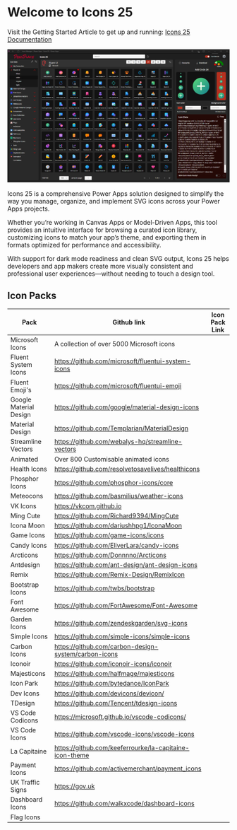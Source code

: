 # Welcome to Icons 25 

Visit the Getting Started Article to get up and running:
[Icons 25 Documentation](https://pensplace.co.uk/index.php/docs/icons-25/getting-started/)

![Home Screen](/Assets/homeScreen.png)

Icons 25 is a comprehensive Power Apps solution designed to simplify the way you manage, organize, and implement SVG icons across your Power Apps projects.

Whether you’re working in Canvas Apps or Model-Driven Apps, this tool provides an intuitive interface for browsing a curated icon library, customizing icons to match your app’s theme, and exporting them in formats optimized for performance and accessibility.

With support for dark mode readiness and clean SVG output, Icons 25 helps developers and app makers create more visually consistent and professional user experiences—without needing to touch a design tool.




## Icon Packs

| Pack | Github link | Icon Pack Link |
|--------------|-----------------|-----------------|
| Microsoft Icons | A collection of over 5000 Microsoft icons| |
| Fluent System Icons | https://github.com/microsoft/fluentui-system-icons| |
| Fluent Emoji's | https://github.com/microsoft/fluentui-emoji| |
| Google Material Design | https://github.com/google/material-design-icons| |
| Material Design | https://github.com/Templarian/MaterialDesign| |
| Streamline Vectors |  https://github.com/webalys-hq/streamline-vectors | |
| Animated | Over 800 Customisable animated icons | |
| Health Icons | https://github.com/resolvetosavelives/healthicons| |
| Phosphor Icons |https://github.com/phosphor-icons/core| |
| Meteocons | https://github.com/basmilius/weather-icons| |
| VK Icons | https://vkcom.github.io| |
| Ming Cute | https://github.com/Richard9394/MingCute | |
| Icona Moon | https://github.com/dariushhpg1/IconaMoon | |
| Game Icons | https://github.com/game-icons/icons| |
| Candy Icons | https://github.com/EliverLara/candy-icons| |
| Arcticons | https://github.com/Donnnno/Arcticons| |
| Antdesign | https://github.com/ant-design/ant-design-icons | |
| Remix | https://github.com/Remix-Design/RemixIcon| | 
| Bootstrap Icons | https://github.com/twbs/bootstrap| |
| Font Awesome | https://github.com/FortAwesome/Font-Awesome| |
| Garden Icons | https://github.com/zendeskgarden/svg-icons| |
| Simple Icons | https://github.com/simple-icons/simple-icons| |
| Carbon Icons | https://github.com/carbon-design-system/carbon-icons |  |
| Iconoir | https://github.com/iconoir-icons/iconoir| |
| Majesticons | https://github.com/halfmage/majesticons | |
| Icon Park | https://github.com/bytedance/IconPark| |
| Dev Icons | https://github.com/devicons/devicon/| |
| TDesign | https://github.com/Tencent/tdesign-icons | |
| VS Code Codicons| https://microsoft.github.io/vscode-codicons/| |
| VS Code Icons | https://github.com/vscode-icons/vscode-icons| |
| La Capitaine | https://github.com/keeferrourke/la-capitaine-icon-theme| |
| Payment Icons | https://github.com/activemerchant/payment_icons| |
| UK Traffic Signs | https://gov.uk| |
| Dashboard Icons | https://github.com/walkxcode/dashboard-icons| |
| Flag Icons | |















